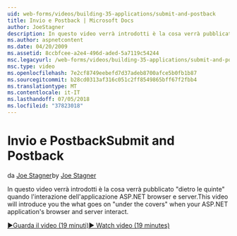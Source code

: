 ```yaml
---
uid: web-forms/videos/building-35-applications/submit-and-postback
title: Invio e Postback | Microsoft Docs
author: JoeStagner
description: In questo video verrà introdotti è la cosa verrà pubblicato &quot;dietro le quinte&quot; quando l'interazione dell'applicazione ASP.NET browser e server.
ms.author: aspnetcontent
ms.date: 04/20/2009
ms.assetid: 8ccbfcee-a2e4-496d-aded-5a7119c54244
msc.legacyurl: /web-forms/videos/building-35-applications/submit-and-postback
msc.type: video
ms.openlocfilehash: 7e2cf8749eebefd7d37adeb8700afce5b0fb1b87
ms.sourcegitcommit: b28cd0313af316c051c2ff8549865bff67f2fbb4
ms.translationtype: MT
ms.contentlocale: it-IT
ms.lasthandoff: 07/05/2018
ms.locfileid: "37823018"
---
```

<a name="submit-and-postback"></a><span data-ttu-id="e30cf-103">Invio e Postback</span><span class="sxs-lookup"><span data-stu-id="e30cf-103">Submit and Postback</span></span>
====================
<span data-ttu-id="e30cf-104">da [Joe Stagner](https://github.com/JoeStagner)</span><span class="sxs-lookup"><span data-stu-id="e30cf-104">by [Joe Stagner](https://github.com/JoeStagner)</span></span>

<span data-ttu-id="e30cf-105">In questo video verrà introdotti è la cosa verrà pubblicato &quot;dietro le quinte&quot; quando l'interazione dell'applicazione ASP.NET browser e server.</span><span class="sxs-lookup"><span data-stu-id="e30cf-105">This video will introduce you the what goes on &quot;under the covers&quot; when your ASP.NET application's browser and server interact.</span></span>

[<span data-ttu-id="e30cf-106">&#9654;Guarda il video (19 minuti)</span><span class="sxs-lookup"><span data-stu-id="e30cf-106">&#9654; Watch video (19 minutes)</span></span>](https://channel9.msdn.com/Blogs/ASP-NET-Site-Videos/submit-and-postback)
